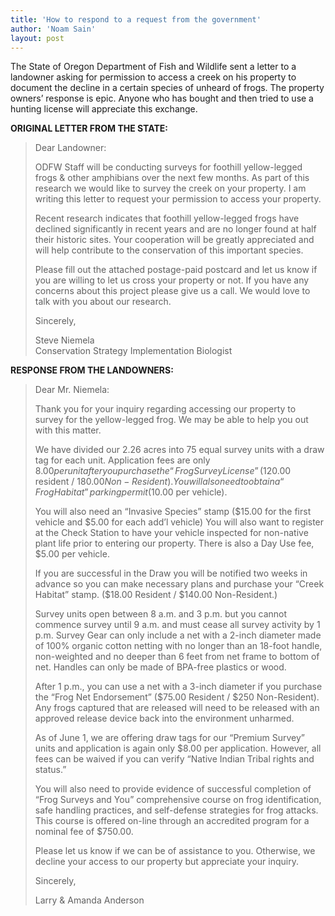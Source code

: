 ```yaml
---
title: 'How to respond to a request from the government'
author: 'Noam Sain'
layout: post
---
```


The State of Oregon Department of Fish and Wildlife sent a letter to a landowner asking for permission to access a creek on his property to document the decline in a certain species of unheard of frogs. The property owners’ response is epic. Anyone who has bought and then tried to use a hunting license will appreciate this exchange.

**ORIGINAL LETTER FROM THE STATE:**

> Dear Landowner:
> 
> ODFW Staff will be conducting surveys for foothill yellow-legged frogs &amp; other amphibians over the next few months. As part of this research we would like to survey the creek on your property. I am writing this letter to request your permission to access your property.
> 
> Recent research indicates that foothill yellow-legged frogs have declined significantly in recent years and are no longer found at half their historic sites. Your cooperation will be greatly appreciated and will help contribute to the conservation of this important species.
> 
> Please fill out the attached postage-paid postcard and let us know if you are willing to let us cross your property or not. If you have any concerns about this project please give us a call. We would love to talk with you about our research.
> 
> Sincerely,
> 
> Steve Niemela  
> Conservation Strategy Implementation Biologist

**RESPONSE FROM THE LANDOWNERS:**

> Dear Mr. Niemela:
> 
> Thank you for your inquiry regarding accessing our property to survey for the yellow-legged frog. We may be able to help you out with this matter.
> 
> We have divided our 2.26 acres into 75 equal survey units with a draw tag for each unit. Application fees are only $8.00 per unit after you purchase the “Frog Survey License” ($120.00 resident / $180.00 Non-Resident). You will also need to obtain a “Frog Habitat” parking permit ($10.00 per vehicle).
> 
> You will also need an “Invasive Species” stamp ($15.00 for the first vehicle and $5.00 for each add’l vehicle) You will also want to register at the Check Station to have your vehicle inspected for non-native plant life prior to entering our property. There is also a Day Use fee, $5.00 per vehicle.
> 
> If you are successful in the Draw you will be notified two weeks in advance so you can make necessary plans and purchase your “Creek Habitat” stamp. ($18.00 Resident / $140.00 Non-Resident.)
> 
> Survey units open between 8 a.m. and 3 p.m. but you cannot commence survey until 9 a.m. and must cease all survey activity by 1 p.m. Survey Gear can only include a net with a 2-inch diameter made of 100% organic cotton netting with no longer than an 18-foot handle, non-weighted and no deeper than 6 feet from net frame to bottom of net. Handles can only be made of BPA-free plastics or wood.
> 
> After 1 p.m., you can use a net with a 3-inch diameter if you purchase the “Frog Net Endorsement” ($75.00 Resident / $250 Non-Resident). Any frogs captured that are released will need to be released with an approved release device back into the environment unharmed.
> 
> As of June 1, we are offering draw tags for our “Premium Survey” units and application is again only $8.00 per application. However, all fees can be waived if you can verify “Native Indian Tribal rights and status.”
> 
> You will also need to provide evidence of successful completion of “Frog Surveys and You” comprehensive course on frog identification, safe handling practices, and self-defense strategies for frog attacks. This course is offered on-line through an accredited program for a nominal fee of $750.00.
> 
> Please let us know if we can be of assistance to you. Otherwise, we decline your access to our property but appreciate your inquiry.
> 
> Sincerely,
> 
> Larry &amp; Amanda Anderson